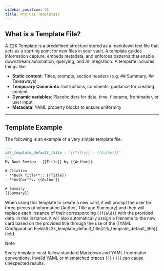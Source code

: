 ```yaml
---
sidebar_position: 21
title: Why Use Templates?
---
```


## What is a Template File?
A Z2K Template is a predefined structure stored as a markdown text file that acts as a starting point for new files in your vault. A template guides information capture, embeds metadata, and enforces patterns that enable downstream automation, querying, and AI integration. A template includes things like:

- **Static content**: Titles, prompts, section headers (e.g. ## Summary, ## Takeaways)
- **Temporary Comments**: Instructions, comments, guidance for creating content
- **Dynamic variables**: Placeholders for date, time, filename, frontmatter, or user input 
- **Metadata**: YAML property blocks to ensure uniformity

---

## Template Example
The following is an example of a very simple template file. 

```md
---
z2k_template_default_title : "{{Title}} - {{Author}}"
---
My Book Review - {{Title}} by {{Author}}

# Citation
- **Book Title**:: {{Title}}
- **Author**:: {{Author}}

# Summary
{{Summary}}

```

When using this template to create a new card, it will prompt the user for three pieces of information (Author, Title and Summary) and then will replace each instance of their corresponding `{{field}}` with the provided data. In this instance, it will also automatically assign a filename to the new card based on the provided title through the use of the [[YAML Configuration Fields#z2k_template_default_title|z2k_template_default_title]] field. 


> [!NOTE] 
> Every template must follow standard Markdown and YAML frontmatter conventions. Invalid YAML or mismatched braces (`{{` / `}}`) can cause unexpected results.

